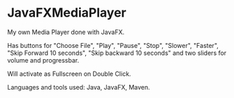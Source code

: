 # JavaFXMediaPlayer
My own Media Player done with JavaFX.

Has buttons for "Choose File", "Play", "Pause", "Stop", "Slower", "Faster", "Skip Forward 10 seconds", "Skip backward 10 seconds" and two sliders for volume and progressbar.

Will activate as Fullscreen on Double Click.

Languages and tools used: Java, JavaFX, Maven.
